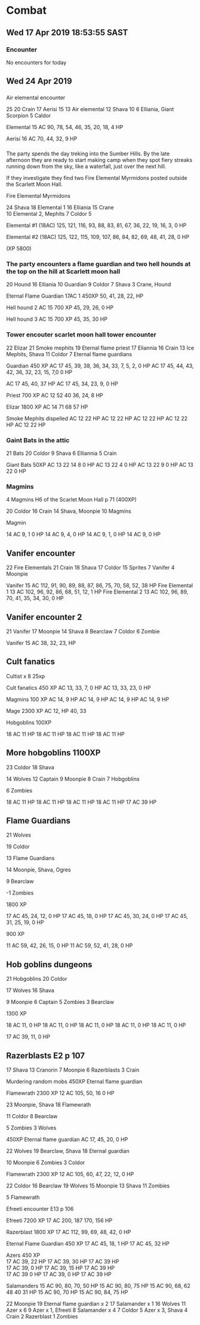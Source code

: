 # Combat 

## Wed 17 Apr 2019 18:53:55 SAST 

### Encounter
No encounters for today

## Wed 24 Apr 2019 

###
Air elemental encounter 

25 
20 Crain 
17 Aerisi
15 
13 Air elemental
12 Shava 
10 
6 Elliania, Giant Scorpion 
5 Caldor

Elemental
15 AC
90, 78, 54, 46, 35, 20, 18, 4 HP

Aerisi
16 AC
70, 44, 32, 9 HP 


###

The party spends the day treking into the Sumber Hills. By the late afternoon they are ready to start making camp when they spot 
fiery streaks running down from the sky, like a waterfall, just over the next hill.

If they investigate they find two Fire Elemental Myrmidons posted outside the Scarlett Moon Hall.

Fire Elemental Myrmidons

24 Shava
18 Elemental 1
16 Elliania
15 Crane  
10 Elemental 2, Mephits
7 Coldor
5

Elemental #1 (18AC)
125, 121, 116, 93, 88, 83, 81, 67, 36, 22, 19, 16, 3, 0 HP

Elemental #2 (18AC)
125, 122, 115, 109, 107, 86, 84, 82, 69, 48, 41, 28, 0 HP

(XP 5800)

### The party encounters a flame guardian and two hell hounds at the top on the hill at Scarlett moon hall

20 Hound
16 Elliania
10 Guardian
9 Coldor 
7 Shava
3 Crane, Hound 

Eternal Flame Guardian 17AC 1 450XP
50, 41, 28, 22,  HP

Hell hound 2 AC 15 700 XP
45, 29, 26, 0 HP

Hell hound 3 AC 15 700 XP
45, 35, 30 HP

### Tower encouter scarlet moon hall tower encounter 

22 Elizar
21 Smoke mephits
19 Eternal flame priest
17 Eliannia
16 Crain
13 Ice Mephits, Shava
11 Coldor
7 Eternal flame guardians

Guardian 450 XP
AC 17 45, 39, 38, 36, 34, 33, 7, 5, 2, 0 HP
AC 17 45, 44, 43, 42, 36, 32, 23, 15, 7,0 0 HP

AC 17 45, 40, 37 HP
AC 17 45, 34, 23, 9, 0 HP

Priest 700 XP 
AC 12 52 40 36, 24, 8 HP

Elizar 1800 XP
AC 14 71 68 57 HP

Smoke Mephits dispelled
AC 12 22 HP
AC 12 22 HP
AC 12 22 HP
AC 12 22 HP
AC 12 22 HP


### Gaint Bats in the attic

21 Bats
20 Coldor 
9 Shava
6 Elliannia
5 Crain

Giant Bats 50XP
AC 13 22 14 8 0 HP
AC 13 22 4 0 HP
AC 13 22 9 0 HP
AC 13 22 0 HP

### Magmins
4 Magmins H6 of the Scarlet Moon Hall p 71 (400XP)

20 Coldor
16 Crain
14 Shava, Moonpie
10 Magmins

Magmin

14 AC 9, 1 0 HP
14 AC 9, 4, 0 HP
14 AC 9, 1, 0 HP
14 AC 9, 0 HP


## Vanifer encounter

22 Fire Elementals 
21 Crain
18 Shava
17 Coldor
15 Sprites
7 Vanifer
4 Moonpie

Vanifer 15 AC 112, 91, 90, 89, 88, 87, 86, 75, 70, 58, 52, 38 HP
Fire Elemental 1 13 AC 102, 96, 92, 86, 68, 51, 12, 1 HP
Fire Elemental 2 13 AC 102, 96, 89, 70, 41, 35, 34, 30, 0 HP

## Vanifer encounter 2

21 Vanifer
17 Moonpie
14 Shava
8 Bearclaw
7 Coldor
6 Zombie

Vanifer 15 AC  38, 32, 23,  HP


## Cult fanatics

Cultist x 8 25xp

Cult fanatics 450 XP
AC 13, 33, 7, 0 HP
AC 13, 33, 23, 0 HP

Magmins 100 XP
AC 14, 9 HP
AC 14, 9 HP
AC 14, 9 HP
AC 14, 9 HP

Mage 2300 XP
AC 12, HP 40, 33

Hobgoblins 100XP

18 AC 11 HP
18 AC 11 HP
18 AC 11 HP
18 AC 11 HP

## More hobgoblins 1100XP

23 Coldor
18 Shava

14 Wolves
12 Captain
9 Moonpie
8 Crain
7 Hobgoblins

6 Zombies 


18 AC 11 HP
18 AC 11 HP
18 AC 11 HP
18 AC 11 HP
17 AC 39 HP

## Flame Guardians 

21 Wolves

19 Coldor 

13 Flame Guardians 

14 Moonpie, Shava, Ogres

9 Bearclaw

-1 Zombies

1800 XP

17 AC 45, 24, 12, 0 HP
17 AC 45, 18, 0 HP
17 AC 45, 30, 24, 0 HP
17 AC 45, 31, 25, 19, 0 HP

900 XP

11 AC 59, 42, 26, 15, 0 HP
11 AC 59, 52, 41, 28, 0 HP

## Hob goblins dungeons

21 Hobgoblins
20 Coldor

17 Wolves
16 Shava


9 Moonpie
6 Captain
5 Zombies
3 Bearclaw


1300 XP

18 AC 11, 0 HP
18 AC 11, 0 HP
18 AC 11, 0 HP
18 AC 11, 0 HP
18 AC 11, 0 HP

17 AC 39, 11, 0  HP

## Razerblasts E2 p 107

17 Shava
13 Cranorin
7 Moonpie
6 Razerblasts
3 Crain 

Murdering random mobs
450XP 
Eternal flame guardian

Flamewrath 
2300 XP
12 AC 105, 50, 16 0 HP

23 Moonpie, Shava
18 Flamewrath

11 Coldor
8 Bearclaw

5 Zombies
3 Wolves

450XP 
Eternal flame guardian
AC 17, 45, 20, 0 HP

22 Wolves
19 Bearclaw, Shava
18 Eternal guardian

10 Moonpie
6 Zombies
3 Coldor

Flamewrath 
2300 XP
12 AC 105, 60, 47, 22, 12, 0 HP


22 Coldor
16 Bearclaw
19 Wolves
15 Moonpie
13 Shava 
11 Zombies

5 Flamewrath

Efreeti encounter E13 p 106

Efreeti 7200 XP
17 AC 200, 187 170, 156 HP

Razerblast 1800 XP
17 AC 112, 99, 69, 48, 42, 0 HP

Eternal Flame Guardian 450 XP
17 AC 45, 18, 1 HP
17 AC 45, 32 HP

Azers 450 XP  
17 AC 39, 22 HP         17 AC 39, 30 HP             17 AC 39 HP     
17 AC 39, 0 HP             17 AC 39, 15 HP             17 AC 39 HP     
17 AC 39  0 HP             17 AC 39, 0 HP             17 AC 39 HP

Salamanders 
15 AC 90, 80, 70, 50 HP
15 AC 90, 80, 75 HP
15 AC 90, 68, 62 48 40 31 HP
15 AC 90, 70 HP
15 AC 90, 84, 75 HP

22 Moonpie
19 Eternal flame guardian x 2
17 Salamander x 1
16 Wolves
11 Azer x 6
9 Azer x 1, Efreeti
8 Salamander x 4
7 Coldor
5 Azer x 3,  Shava
4 Crain 
2 Razerblast
1 Zombies 
